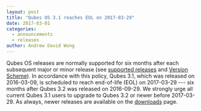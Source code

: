 ```yaml
---
layout: post
title: "Qubes OS 3.1 reaches EOL on 2017-03-29"
date: 2017-03-01
categories:
  - announcements
  - releases
author: Andrew David Wong
---
```

Qubes OS releases are normally supported for six months after each subsequent
major or minor release (see [supported releases] and [Version Scheme]). In
accordance with this policy, Qubes 3.1, which was released on 2016-03-09, is
scheduled to reach end-of-life (EOL) on 2017-03-29 --- six months after Qubes
3.2 was released on 2016-09-29. We strongly urge all current Qubes 3.1 users to
upgrade to Qubes 3.2 or newer before 2017-03-29. As always, newer releases are
available on the [downloads] page.

[supported releases]: /doc/supported-releases/
[Version Scheme]: /doc/version-scheme/
[downloads]: /downloads/
